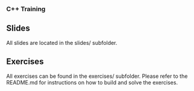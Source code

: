 ### C++ Training

## Slides
All slides are located in the slides/ subfolder.

## Exercises
All exercises can be found in the exercises/ subfolder. Please refer to the README.md for instructions on how to build and solve the exercises.

